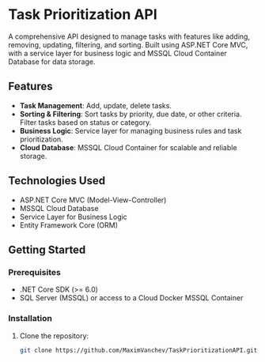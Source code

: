 # Task Prioritization API

A comprehensive API designed to manage tasks with features like adding, removing, updating, filtering, and sorting. Built using ASP.NET Core MVC, with a service layer for business logic and MSSQL Cloud Container Database for data storage.

## Features
- **Task Management**: Add, update, delete tasks.
- **Sorting & Filtering**: Sort tasks by priority, due date, or other criteria. Filter tasks based on status or category.
- **Business Logic**: Service layer for managing business rules and task prioritization.
- **Cloud Database**: MSSQL Cloud Container for scalable and reliable storage.

## Technologies Used
- ASP.NET Core MVC (Model-View-Controller)
- MSSQL Cloud Database
- Service Layer for Business Logic
- Entity Framework Core (ORM)

## Getting Started

### Prerequisites
- .NET Core SDK (>= 6.0)
- SQL Server (MSSQL) or access to a Cloud Docker MSSQL Container

### Installation

1. Clone the repository:
   ```bash
   git clone https://github.com/MaximVanchev/TaskPrioritizationAPI.git
